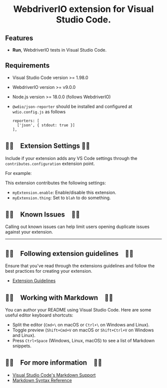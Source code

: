<h1 align="center">WebdriverIO extension for Visual Studio Code.</h1>

## Features

- **Run**, WebdriverIO tests in Visual Studio Code.

## Requirements

- Visual Studio Code version >= 1.98.0
- WebdriverIO version >= v9.0.0
- Node.js version >= 18.0.0 (follows WebdriverIO)

- `@wdio/json-reporter` should be installed and configured at `wdio.config.js` as follows
    ```
    reporters: [
      ['json', { stdout: true }]
    ],
    ```

## 🚧🚧　Extension Settings 🚧🚧

Include if your extension adds any VS Code settings through the `contributes.configuration` extension point.

For example:

This extension contributes the following settings:

- `myExtension.enable`: Enable/disable this extension.
- `myExtension.thing`: Set to `blah` to do something.

## 🚧🚧　Known Issues　🚧🚧

Calling out known issues can help limit users opening duplicate issues against your extension.

---

## 🚧🚧　Following extension guidelines　🚧🚧

Ensure that you've read through the extensions guidelines and follow the best practices for creating your extension.

- [Extension Guidelines](https://code.visualstudio.com/api/references/extension-guidelines)

## 🚧🚧　Working with Markdown　🚧🚧

You can author your README using Visual Studio Code. Here are some useful editor keyboard shortcuts:

- Split the editor (`Cmd+\` on macOS or `Ctrl+\` on Windows and Linux).
- Toggle preview (`Shift+Cmd+V` on macOS or `Shift+Ctrl+V` on Windows and Linux).
- Press `Ctrl+Space` (Windows, Linux, macOS) to see a list of Markdown snippets.

## 🚧🚧　For more information　🚧🚧

- [Visual Studio Code's Markdown Support](http://code.visualstudio.com/docs/languages/markdown)
- [Markdown Syntax Reference](https://help.github.com/articles/markdown-basics/)
